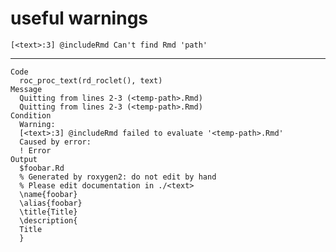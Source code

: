 # useful warnings

    [<text>:3] @includeRmd Can't find Rmd 'path'

---

    Code
      roc_proc_text(rd_roclet(), text)
    Message
      Quitting from lines 2-3 (<temp-path>.Rmd) 
      Quitting from lines 2-3 (<temp-path>.Rmd) 
    Condition
      Warning:
      [<text>:3] @includeRmd failed to evaluate '<temp-path>.Rmd'
      Caused by error:
      ! Error
    Output
      $foobar.Rd
      % Generated by roxygen2: do not edit by hand
      % Please edit documentation in ./<text>
      \name{foobar}
      \alias{foobar}
      \title{Title}
      \description{
      Title
      }
      

